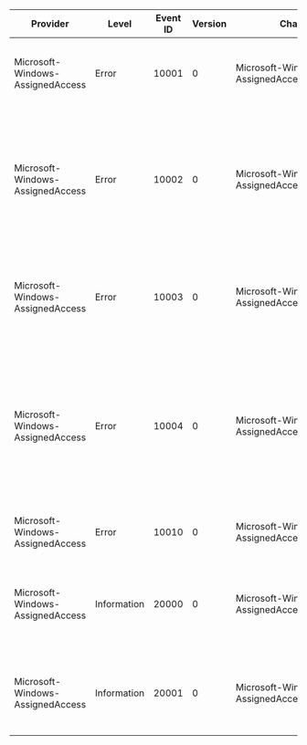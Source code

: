 Provider                          |  Level        |  Event ID  |  Version  |  Channel                                       |  Task                         |  Opcode  |  Keyword  |  Message
----------------------------------|---------------|------------|-----------|------------------------------------------------|-------------------------------|----------|-----------|-------------------------------------------------------------------------------------------------------------------------------------------------------------------------------------
Microsoft-Windows-AssignedAccess  |  Error        |  10001     |  0        |  Microsoft-Windows-AssignedAccess/Admin        |  Configuring Assigned Access  |          |           |  Could not configure user. The specified SID was not found on this system.
Microsoft-Windows-AssignedAccess  |  Error        |  10002     |  0        |  Microsoft-Windows-AssignedAccess/Admin        |  Configuring Assigned Access  |          |           |  Could not configure user. The specified SID is an administrator on this system. Locking down administrator users could lead to unconfigurable devices.
Microsoft-Windows-AssignedAccess  |  Error        |  10003     |  0        |  Microsoft-Windows-AssignedAccess/Admin        |  Configuring Assigned Access  |          |           |  Could not configure user. The specified SID is a domain account.  Only local accounts can be used.
Microsoft-Windows-AssignedAccess  |  Error        |  10004     |  0        |  Microsoft-Windows-AssignedAccess/Admin        |  Configuring Assigned Access  |          |           |  Could not configure application. The specified AppID may be invalid; or is not installed on this system. The specified user may need to log in and download this application first.
Microsoft-Windows-AssignedAccess  |  Error        |  10010     |  0        |  Microsoft-Windows-AssignedAccess/Admin        |  Configuring Assigned Access  |          |           |  Could not configure application launching.
Microsoft-Windows-AssignedAccess  |  Information  |  20000     |  0        |  Microsoft-Windows-AssignedAccess/Operational  |  Configuring Assigned Access  |          |           |  Assigned Access is enabled. For settings to take effect; log off and log back in as this user.
Microsoft-Windows-AssignedAccess  |  Information  |  20001     |  0        |  Microsoft-Windows-AssignedAccess/Operational  |  Configuring Assigned Access  |          |           |  Assigned Access is disabled.  System will return to original settings.